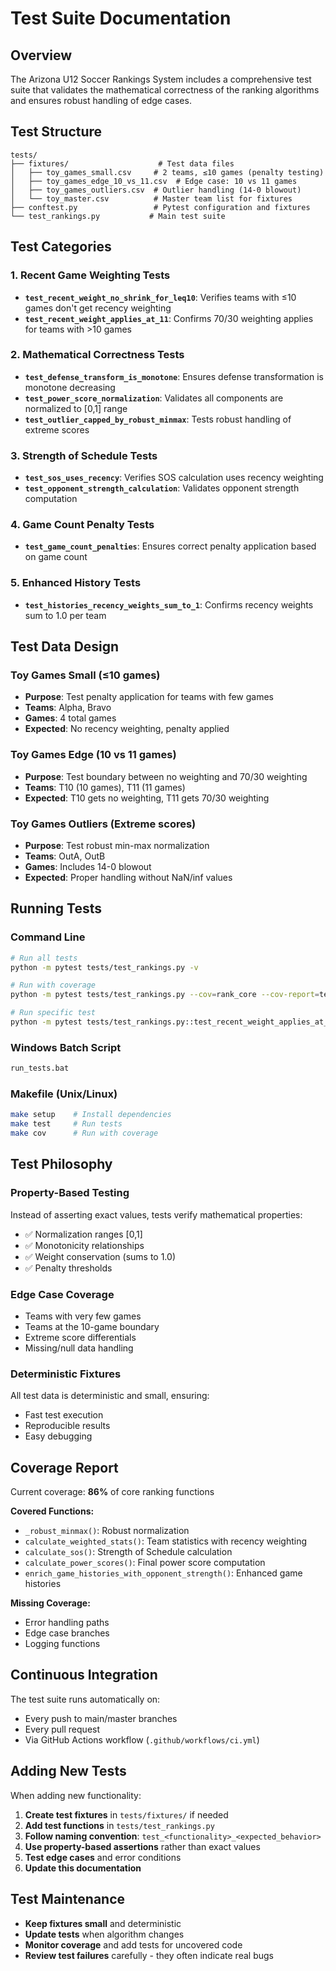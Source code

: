 # Test Suite Documentation

## Overview

The Arizona U12 Soccer Rankings System includes a comprehensive test suite that validates the mathematical correctness of the ranking algorithms and ensures robust handling of edge cases.

## Test Structure

```
tests/
├── fixtures/                    # Test data files
│   ├── toy_games_small.csv     # 2 teams, ≤10 games (penalty testing)
│   ├── toy_games_edge_10_vs_11.csv  # Edge case: 10 vs 11 games
│   ├── toy_games_outliers.csv  # Outlier handling (14-0 blowout)
│   └── toy_master.csv          # Master team list for fixtures
├── conftest.py                 # Pytest configuration and fixtures
└── test_rankings.py           # Main test suite
```

## Test Categories

### 1. Recent Game Weighting Tests
- **`test_recent_weight_no_shrink_for_leq10`**: Verifies teams with ≤10 games don't get recency weighting
- **`test_recent_weight_applies_at_11`**: Confirms 70/30 weighting applies for teams with >10 games

### 2. Mathematical Correctness Tests
- **`test_defense_transform_is_monotone`**: Ensures defense transformation is monotone decreasing
- **`test_power_score_normalization`**: Validates all components are normalized to [0,1] range
- **`test_outlier_capped_by_robust_minmax`**: Tests robust handling of extreme scores

### 3. Strength of Schedule Tests
- **`test_sos_uses_recency`**: Verifies SOS calculation uses recency weighting
- **`test_opponent_strength_calculation`**: Validates opponent strength computation

### 4. Game Count Penalty Tests
- **`test_game_count_penalties`**: Ensures correct penalty application based on game count

### 5. Enhanced History Tests
- **`test_histories_recency_weights_sum_to_1`**: Confirms recency weights sum to 1.0 per team

## Test Data Design

### Toy Games Small (≤10 games)
- **Purpose**: Test penalty application for teams with few games
- **Teams**: Alpha, Bravo
- **Games**: 4 total games
- **Expected**: No recency weighting, penalty applied

### Toy Games Edge (10 vs 11 games)
- **Purpose**: Test boundary between no weighting and 70/30 weighting
- **Teams**: T10 (10 games), T11 (11 games)
- **Expected**: T10 gets no weighting, T11 gets 70/30 weighting

### Toy Games Outliers (Extreme scores)
- **Purpose**: Test robust min-max normalization
- **Teams**: OutA, OutB
- **Games**: Includes 14-0 blowout
- **Expected**: Proper handling without NaN/inf values

## Running Tests

### Command Line
```bash
# Run all tests
python -m pytest tests/test_rankings.py -v

# Run with coverage
python -m pytest tests/test_rankings.py --cov=rank_core --cov-report=term-missing

# Run specific test
python -m pytest tests/test_rankings.py::test_recent_weight_applies_at_11 -v
```

### Windows Batch Script
```cmd
run_tests.bat
```

### Makefile (Unix/Linux)
```bash
make setup    # Install dependencies
make test     # Run tests
make cov      # Run with coverage
```

## Test Philosophy

### Property-Based Testing
Instead of asserting exact values, tests verify mathematical properties:
- ✅ Normalization ranges [0,1]
- ✅ Monotonicity relationships
- ✅ Weight conservation (sums to 1.0)
- ✅ Penalty thresholds

### Edge Case Coverage
- Teams with very few games
- Teams at the 10-game boundary
- Extreme score differentials
- Missing/null data handling

### Deterministic Fixtures
All test data is deterministic and small, ensuring:
- Fast test execution
- Reproducible results
- Easy debugging

## Coverage Report

Current coverage: **86%** of core ranking functions

**Covered Functions:**
- `_robust_minmax()`: Robust normalization
- `calculate_weighted_stats()`: Team statistics with recency weighting
- `calculate_sos()`: Strength of Schedule calculation
- `calculate_power_scores()`: Final power score computation
- `enrich_game_histories_with_opponent_strength()`: Enhanced game histories

**Missing Coverage:**
- Error handling paths
- Edge case branches
- Logging functions

## Continuous Integration

The test suite runs automatically on:
- Every push to main/master branches
- Every pull request
- Via GitHub Actions workflow (`.github/workflows/ci.yml`)

## Adding New Tests

When adding new functionality:

1. **Create test fixtures** in `tests/fixtures/` if needed
2. **Add test functions** in `tests/test_rankings.py`
3. **Follow naming convention**: `test_<functionality>_<expected_behavior>`
4. **Use property-based assertions** rather than exact values
5. **Test edge cases** and error conditions
6. **Update this documentation**

## Test Maintenance

- **Keep fixtures small** and deterministic
- **Update tests** when algorithm changes
- **Monitor coverage** and add tests for uncovered code
- **Review test failures** carefully - they often indicate real bugs
